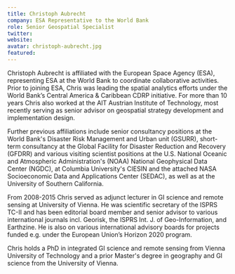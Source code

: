 ```yaml
---
title: Christoph Aubrecht
company: ESA Representative to the World Bank
role: Senior Geospatial Specialist
twitter: 
website: 
avatar: christoph-aubrecht.jpg
featured:
---
```

Christoph Aubrecht is affiliated with the European Space Agency (ESA), representing ESA at the World Bank to coordinate collaborative activities. Prior to joining ESA, Chris was leading the spatial analytics efforts under the World Bank’s Central America & Caribbean CDRP initiative. For more than 10 years Chris also worked at the AIT Austrian Institute of Technology, most recently serving as senior advisor on geospatial strategy development and implementation design.

Further previous affiliations include senior consultancy positions at the World Bank's Disaster Risk Management and Urban unit (GSURR), short-term consultancy at the Global Facility for Disaster Reduction and Recovery (GFDRR) and various visiting scientist positions at the U.S. National Oceanic and Atmospheric Administration's (NOAA) National Geophysical Data Center (NGDC), at Columbia University's CIESIN and the attached NASA Socioeconomic Data and Applications Center (SEDAC), as well as at the University of Southern California.

From 2008-2015 Chris served as adjunct lecturer in GI science and remote sensing at University of Vienna. He was scientific secretary of the ISPRS TC-II and has been editorial board member and senior advisor to various international journals incl. Georisk, the ISPRS Int. J. of Geo-Information, and Earthzine. He is also on various international advisory boards for projects funded e.g. under the European Union’s Horizon 2020 program.

Chris holds a PhD in integrated GI science and remote sensing from Vienna University of Technology and a prior Master's degree in geography and GI science from the University of Vienna.

